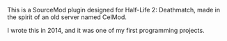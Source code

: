 This is a SourceMod plugin designed for Half-Life 2: Deathmatch, made in the spirit of an old server named CelMod.

I wrote this in 2014, and it was one of my first programming projects.
